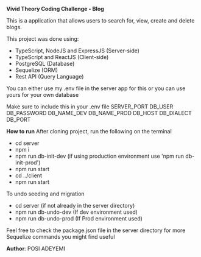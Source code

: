 **Vivid Theory Coding Challenge - Blog**

This is a application that allows users to search for, view, create and delete blogs.


This project was done using:

- TypeScript, NodeJS and ExpressJS (Server-side)
- TypeScript and ReactJS (Client-side)
- PostgreSQL (Database)
- Sequelize (ORM)
- Rest API (Query Language)


You can either use my .env file in the server app for this or you can use yours for your own database

Make sure to include this in your .env file
SERVER_PORT
DB_USER
DB_PASSWORD
DB_NAME_DEV
DB_NAME_PROD
DB_HOST
DB_DIALECT
DB_PORT


**How to run**
After cloning project, run the following on the terminal
- cd server
- npm i
- npm run db-init-dev (if using production environment use 'npm run db-init-prod')
- npm run start
- cd ../client
- npm run start


To undo seeding and migration
- cd server (if not already in the server directory)
- npm run db-undo-dev (If dev environment used)
- npm run db-undo-prod (If Prod environment used)


Feel free to check the package.json file in the server directory for more Sequelize commands you might find useful

**Author**: POSI ADEYEMI
